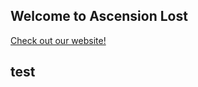 ## Welcome to Ascension Lost

[Check out our website!](https://www.youtube.com/watch?v=dQw4w9WgXcQ)

## test
